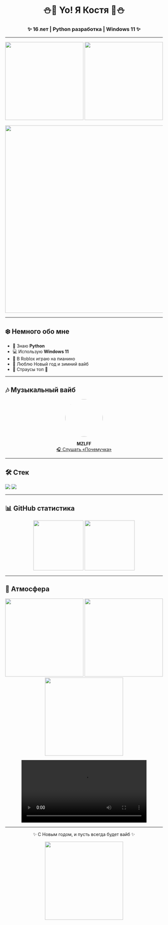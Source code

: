 <h1 align="center">⛄️🎄 Yo! Я Костя 🎄⛄️</h1>
<h3 align="center">✨ 16 лет | Python разработка | Windows 11 ✨</h3>

---

<p align="center">
  <img src="https://media.giphy.com/media/3o7btMCltyDvSgF92E/giphy.gif" width="250"/>
  <img src="https://media.giphy.com/media/26AHONQ79FdWZhAI0/giphy.gif" width="250"/>
</p>

<p align="center">
  <img src="https://gifs.obs.ru-moscow-1.hc.sbercloud.ru/93c67daff9cd04061ce3fa1e135e44c33b8e46c0cd4ac1da0009de3d5ed43bc1.gif" width="600"/>
</p>

---

## ❄️ Немного обо мне  
- 🐍 Знаю **Python**  
- 💻 Использую **Windows 11**  
- 🎹 В Roblox играю на пианино  
- 🎄 Люблю Новый год и зимний вайб  
- 🦩 Страусы топ 🦩  

---

## 🎶 Музыкальный вайб  
<p align="center">
  <img src="https://telegraphoto.site/images/ddc05193-9d94-4fbe-a6f6-d5c1c9bf70da.jpg" width="120" style="border-radius:100%"/>
</p>

<p align="center">
  <b>MZLFF</b><br>
  <a href="https://soundcloud.com/mzlff-74073583/pochemuchka-feat-ekaterina?si=82401e40f2e04be380cce383f5c0faa6&utm_source=clipboard&utm_medium=text&utm_campaign=social_sharing">🎧 Слушать «Почемучка»</a>
</p>

---

## 🛠️ Стек
<p align="left"> 
  <img src="https://img.shields.io/badge/Python-3776AB.svg?style=for-the-badge&logo=python&logoColor=white"/>
  <img src="https://img.shields.io/badge/Windows%2011-0078D6.svg?style=for-the-badge&logo=windows11&logoColor=white"/>
</p>

---

## 📊 GitHub статистика
<p align="center">
<img src="https://github-readme-stats.vercel.app/api?username=koteyka1o2&show_icons=true&theme=tokyonight" height="160"/>
<img src="https://github-readme-stats.vercel.app/api/top-langs/?username=koteyka1o2&layout=compact&theme=tokyonight" height="160"/>
</p>

---

## 🎄 Атмосфера
<p align="center">
  <img src="https://media.giphy.com/media/UvPvsX9oMlMWs/giphy.gif" width="250"/>
  <img src="https://media.giphy.com/media/3oriO0OEd9QIDdllqo/giphy.gif" width="250"/>
  <img src="https://media.giphy.com/media/26ufnwz3wDUli7GU0/giphy.gif" width="250"/>
</p>

<p align="center">
  <video src="ехиле_повторил_мем_#exile_#кореш_#хачюкакоть.mp4" width="400" controls></video>
</p>

---

<p align="center">
  ✨ С Новым годом, и пусть всегда будет вайб ✨  
</p>

<p align="center">
  <img src="https://media.giphy.com/media/l0MYEqEzwMWFCg8rm/giphy.gif" width="250"/>
</p>
